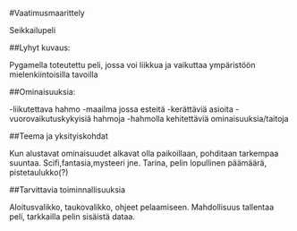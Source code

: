 #Vaatimusmaarittely

Seikkailupeli

##Lyhyt kuvaus:

Pygamella toteutettu peli, jossa voi liikkua ja vaikuttaa ympäristöön mielenkiintoisilla tavoilla

##Ominaisuuksia:

-liikutettava hahmo
-maailma jossa esteitä
-kerättäviä asioita
-vuorovaikutuskykyisiä hahmoja
-hahmolla kehitettäviä ominaisuuksia/taitoja

##Teema ja yksityiskohdat

Kun alustavat ominaisuudet alkavat olla paikoillaan, pohditaan tarkempaa suuntaa. Scifi,fantasia,mysteeri jne.
Tarina, pelin lopullinen päämäärä, pistetaulukko(?)

##Tarvittavia toiminnallisuuksia

Aloitusvalikko, taukovalikko, ohjeet pelaamiseen. Mahdollisuus tallentaa peli, tarkkailla pelin sisäistä dataa.

